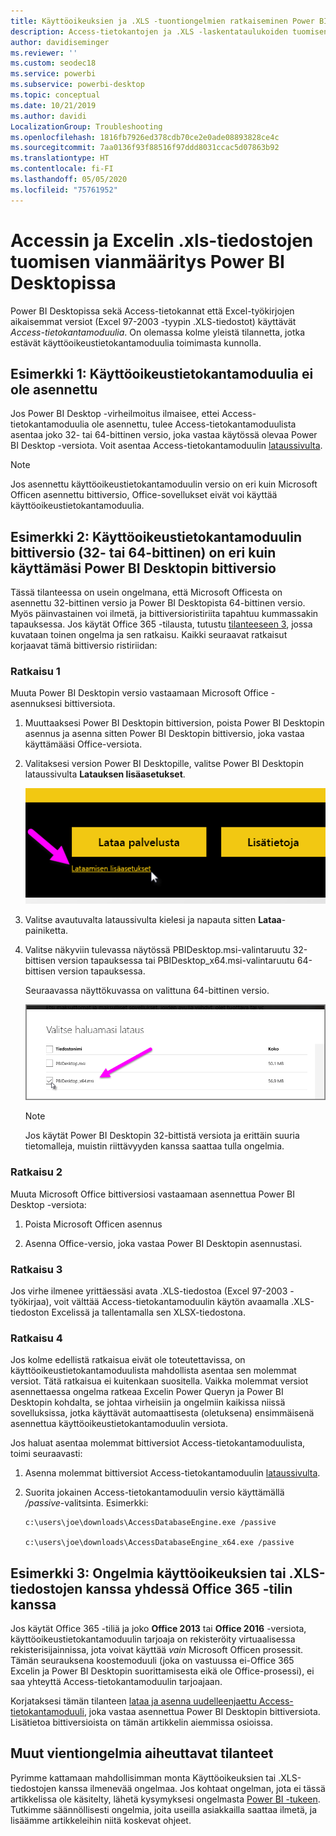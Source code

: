 ```yaml
---
title: Käyttöoikeuksien ja .XLS -tuontiongelmien ratkaiseminen Power BI Desktopissa
description: Access-tietokantojen ja .XLS -laskentataulukoiden tuomisen ongelmien korjaaminen Power BI Desktopissa ja Power Queryssa
author: davidiseminger
ms.reviewer: ''
ms.custom: seodec18
ms.service: powerbi
ms.subservice: powerbi-desktop
ms.topic: conceptual
ms.date: 10/21/2019
ms.author: davidi
LocalizationGroup: Troubleshooting
ms.openlocfilehash: 1816fb7926ed378cdb70ce2e0ade08893828ce4c
ms.sourcegitcommit: 7aa0136f93f88516f97ddd8031ccac5d07863b92
ms.translationtype: HT
ms.contentlocale: fi-FI
ms.lasthandoff: 05/05/2020
ms.locfileid: "75761952"
---
```

# <a name="troubleshoot-importing-access-and-excel-xls-files-in-power-bi-desktop"></a>Accessin ja Excelin .xls-tiedostojen tuomisen vianmääritys Power BI Desktopissa

Power BI Desktopissa sekä Access-tietokannat että Excel-työkirjojen aikaisemmat versiot (Excel 97-2003 -tyypin .XLS-tiedostot) käyttävät *Access-tietokantamoduulia*. On olemassa kolme yleistä tilannetta, jotka estävät käyttöoikeustietokantamoduulia toimimasta kunnolla.

## <a name="situation-1-no-access-database-engine-is-installed"></a>Esimerkki 1: Käyttöoikeustietokantamoduulia ei ole asennettu

Jos Power BI Desktop -virheilmoitus ilmaisee, ettei Access-tietokantamoduulia ole asennettu, tulee Access-tietokantamoduulista asentaa joko 32- tai 64-bittinen versio, joka vastaa käytössä olevaa Power BI Desktop -versiota. Voit asentaa Access-tietokantamoduulin [lataussivulta](https://www.microsoft.com/download/details.aspx?id=13255).

>[!NOTE]
>Jos asennettu käyttöoikeustietokantamoduulin versio on eri kuin Microsoft Officen asennettu bittiversio, Office-sovellukset eivät voi käyttää käyttöoikeustietokantamoduulia.

## <a name="situation-2-the-access-database-engine-bit-version-32-bit-or-64-bit-is-different-from-your-power-bi-desktop-bit-version"></a>Esimerkki 2: Käyttöoikeustietokantamoduulin bittiversio (32- tai 64-bittinen) on eri kuin käyttämäsi Power BI Desktopin bittiversio

Tässä tilanteessa on usein ongelmana, että Microsoft Officesta on asennettu 32-bittinen versio ja Power BI Desktopista 64-bittinen versio. Myös päinvastainen voi ilmetä, ja bittiversioristiriita tapahtuu kummassakin tapauksessa. Jos käytät Office 365 -tilausta, tutustu [tilanteeseen 3](#situation-3-trouble-using-access-or-xls-files-with-an-office-365-subscription), jossa kuvataan toinen ongelma ja sen ratkaisu. Kaikki seuraavat ratkaisut korjaavat tämä bittiversio ristiriidan:

### <a name="solution-1"></a>Ratkaisu 1

Muuta Power BI Desktopin versio vastaamaan Microsoft Office -asennuksesi bittiversiota. 

1. Muuttaaksesi Power BI Desktopin bittiversion, poista Power BI Desktopin asennus ja asenna sitten Power BI Desktopin bittiversio, joka vastaa käyttämääsi Office-versiota. 

1. Valitaksesi version Power BI Desktopille, valitse Power BI Desktopin lataussivulta **Latauksen lisäasetukset**.
   
   ![Power BI Desktopin lataussivun latauksen lisäasetukset](media/desktop-access-database-errors/desktop-access-errors-1.png)
   
1. Valitse avautuvalta lataussivulta kielesi ja napauta sitten **Lataa**-painiketta. 
 
1. Valitse näkyviin tulevassa näytössä PBIDesktop.msi-valintaruutu 32-bittisen version tapauksessa tai PBIDesktop_x64.msi-valintaruutu 64-bittisen version tapauksessa. 

   Seuraavassa näyttökuvassa on valittuna 64-bittinen versio.
   
   ![Valitse Power BI Desktop -latauksen tyyppi](media/desktop-access-database-errors/desktop-access-errors-2.png)
   
   >[!NOTE]
   >Jos käytät Power BI Desktopin 32-bittistä versiota ja erittäin suuria tietomalleja, muistin riittävyyden kanssa saattaa tulla ongelmia.

### <a name="solution-2"></a>Ratkaisu 2

Muuta Microsoft Office bittiversiosi vastaamaan asennettua Power BI Desktop -versiota:

1. Poista Microsoft Officen asennus

2. Asenna Office-versio, joka vastaa Power BI Desktopin asennustasi.

### <a name="solution-3"></a>Ratkaisu 3

Jos virhe ilmenee yrittäessäsi avata .XLS-tiedostoa (Excel 97-2003 -työkirjaa), voit välttää Access-tietokantamoduulin käytön avaamalla .XLS-tiedoston Excelissä ja tallentamalla sen XLSX-tiedostona.

### <a name="solution-4"></a>Ratkaisu 4

Jos kolme edellistä ratkaisua eivät ole toteutettavissa, on käyttöoikeustietokantamoduulista mahdollista asentaa sen molemmat versiot. Tätä ratkaisua ei kuitenkaan suositella. Vaikka molemmat versiot asennettaessa ongelma ratkeaa Excelin Power Queryn ja Power BI Desktopin kohdalta, se johtaa virheisiin ja ongelmiin kaikissa niissä sovelluksissa, jotka käyttävät automaattisesta (oletuksena) ensimmäisenä asennettua käyttöoikeustietokantamoduulin versiota. 

Jos haluat asentaa molemmat bittiversiot Access-tietokantamoduulista, toimi seuraavasti:

1. Asenna molemmat bittiversiot Access-tietokantamoduulin [lataussivulta](https://www.microsoft.com/download/details.aspx?id=13255). 

1. Suorita jokainen Access-tietokantamoduulin versio käyttämällä */passive*-valitsinta. Esimerkki:
   
       c:\users\joe\downloads\AccessDatabaseEngine.exe /passive
   
       c:\users\joe\downloads\AccessDatabaseEngine_x64.exe /passive

## <a name="situation-3-trouble-using-access-or-xls-files-with-an-office-365-subscription"></a>Esimerkki 3: Ongelmia käyttöoikeuksien tai .XLS-tiedostojen kanssa yhdessä Office 365 -tilin kanssa

Jos käytät Office 365 -tiliä ja joko **Office 2013** tai **Office 2016** -versiota, käyttöoikeustietokantamoduulin tarjoaja on rekisteröity virtuaalisessa rekisterisijainnissa, jota voivat käyttää *vain* Microsoft Officen prosessit. Tämän seurauksena koostemoduuli (joka on vastuussa ei-Office 365 Excelin ja Power BI Desktopin suorittamisesta eikä ole Office-prosessi), ei saa yhteyttä Access-tietokantamoduulin tarjoajaan.

Korjataksesi tämän tilanteen [lataa ja asenna uudelleenjaettu Access-tietokantamoduuli](https://www.microsoft.com/download/details.aspx?id=13255), joka vastaa asennettua Power BI Desktopin bittiversiota. Lisätietoa bittiversioista on tämän artikkelin aiemmissa osioissa.

## <a name="other-situations-that-can-cause-import-issues"></a>Muut vientiongelmia aiheuttavat tilanteet

Pyrimme kattamaan mahdollisimman monta Käyttöoikeuksien tai .XLS-tiedostojen kanssa ilmenevää ongelmaa. Jos kohtaat ongelman, jota ei tässä artikkelissa ole käsitelty, lähetä kysymyksesi ongelmasta [Power BI -tukeen](https://powerbi.microsoft.com/support/). Tutkimme säännöllisesti ongelmia, joita useilla asiakkailla saattaa ilmetä, ja lisäämme artikkeleihin niitä koskevat ohjeet.

